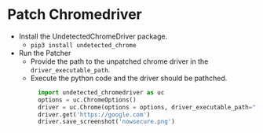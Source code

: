 # Patch Chromedriver
- Install the UndetectedChromeDriver package.
  - `pip3 install undetected_chrome`
- Run the Patcher
  - Provide the path to the unpatched chrome driver in the `driver_executable_path`.
  - Execute the python code and the driver should be pathched.
    ```python
      import undetected_chromedriver as uc
      options = uc.ChromeOptions()
      driver = uc.Chrome(options = options, driver_executable_path="./chromedriver")
      driver.get('https://google.com')
      driver.save_screenshot('nowsecure.png')
    ```
